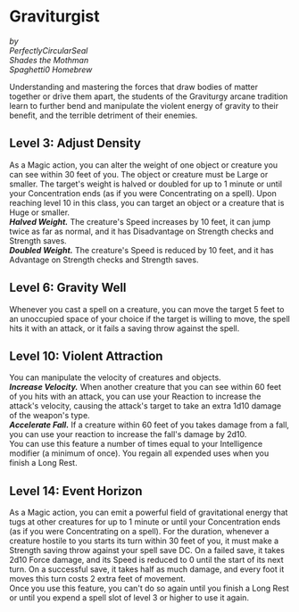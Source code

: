 # Graviturgist

*by*  
*PerfectlyCircularSeal*  
*Shades the Mothman*  
*Spaghetti0 Homebrew*  

Understanding and mastering the forces that draw bodies of matter together or drive them apart, the students of the Graviturgy arcane tradition learn to further bend and manipulate the violent energy of gravity to their benefit, and the terrible detriment of their enemies.

## Level 3: Adjust Density
As a Magic action, you can alter the weight of one object or creature you can see within 30 feet of you. The object or creature must be Large or smaller. The target's weight is halved or doubled for up to 1 minute or until your Concentration ends (as if you were Concentrating on a spell). Upon reaching level 10 in this class, you can target an object or a creature that is Huge or smaller.  
***Halved Weight.*** The creature's Speed increases by 10 feet, it can jump twice as far as normal, and it has Disadvantage on Strength checks and Strength saves.  
***Doubled Weight.*** The creature's Speed is reduced by 10 feet, and it has Advantage on Strength checks and Strength saves.

## Level 6: Gravity Well
Whenever you cast a spell on a creature, you can move the target 5 feet to an unoccupied space of your choice if the target is willing to move, the spell hits it with an attack, or it fails a saving throw against the spell.

## Level 10: Violent Attraction
You can manipulate the velocity of creatures and objects.  
***Increase Velocity.*** When another creature that you can see within 60 feet of you hits with an attack, you can use your Reaction to increase the attack's velocity, causing the attack's target to take an extra 1d10 damage of the weapon's type.  
***Accelerate Fall.*** If a creature within 60 feet of you takes damage from a fall, you can use your reaction to increase the fall's damage by 2d10.  
You can use this feature a number of times equal to your Intelligence modifier (a minimum of once). You regain all expended uses when you finish a Long Rest.

## Level 14: Event Horizon
As a Magic action, you can emit a powerful field of gravitational energy that tugs at other creatures for up to 1 minute or until your Concentration ends (as if you were Concentrating on a spell). For the duration, whenever a creature hostile to you starts its turn within 30 feet of you, it must make a Strength saving throw against your spell save DC. On a failed save, it takes 2d10 Force damage, and its Speed is reduced to 0 until the start of its next turn. On a successful save, it takes half as much damage, and every foot it moves this turn costs 2 extra feet of movement.  
Once you use this feature, you can't do so again until you finish a Long Rest or until you expend a spell slot of level 3 or higher to use it again.
